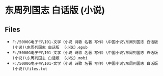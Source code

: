 # 东周列国志 白话版 (小说)

## Files

- `F:/5000G电子书\I01-文学（小说 诗歌 名著 写作）\中国小说\东周列国志 白话版 (小说)\东周列国志 白话版  (小说).epub`
- `F:/5000G电子书\I01-文学（小说 诗歌 名著 写作）\中国小说\东周列国志 白话版 (小说)\东周列国志 白话版  (小说).mobi`
- `F:/5000G电子书\I01-文学（小说 诗歌 名著 写作）\中国小说\东周列国志 白话版 (小说)\files.txt`
